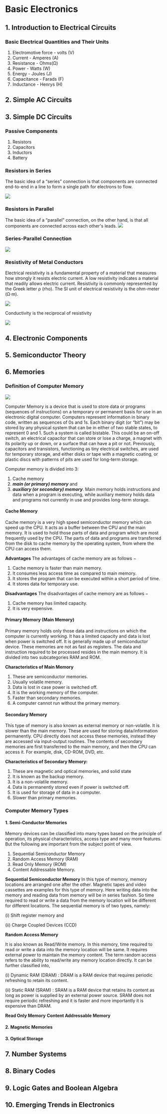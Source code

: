 # Basic Electronics

## 1. Introduction to Electrical Circuits

### Basic Electrical Quantities and Their Units
1. Electromotive force - volts (V)
2. Current - Amperes (A)
3. Resistance - Ohms(Ω)
4. Power - Watts (W)
5. Energy - Joules (J)
6. Capacitance - Farads (F)
7. Inductance - Henrys (H)

## 2. Simple AC Circuits
## 3. Simple DC Circuits
### Passive Components
1. Resistors
2. Capacitors
3. Inductors
4. Battery

### Resistors in Series
The basic idea of a “series” connection is that components are connected end-to-end in a line to form a single path for electrons to flow.

![](images/simple-series-circuit-image1.webp)

### Resistors in Parallel
 The basic idea of a “parallel” connection, on the other hand, is that all components are connected across each other's leads.
 ![](images/simple-parallel-circuit-image1.webp)

### Series-Parallel Connection
 ![](images/series-parallel-combination-circuits.webp)

### Resistivity of Metal Conductors

Electrical resistivity  is a fundamental property of a material that measures how strongly it resists electric current. A low resistivity indicates a material that readily allows electric current. Resistivity is commonly represented by the Greek letter ρ (rho). The SI unit of electrical resistivity is the ohm-meter (Ω⋅m).

![](images/resistivity.svg)

Conductivity is the reciprocal of resistivity

![](images/conductivity.svg)


## 4. Electronic Components


## 5. Semiconductor Theory

## 6. Memories

### Definition of Computer Memory

![](images/computerAndMemory.png)

Computer Memory is a device that is used to store data or programs (sequences of instructions) on a temporary or permanent basis for use in an electronic digital computer. Computers represent information in binary code, written as sequences of 0s and 1s. Each binary digit (or “bit”) may be stored by any physical system that can be in either of two stable states, to represent 0 and 1. Such a system is called bistable. This could be an on-off switch, an electrical capacitor that can store or lose a charge, a magnet with its polarity up or down, or a surface that can have a pit or not. Previously, capacitors and transistors, functioning as tiny electrical switches, are used for temporary storage, and either disks or tape with a magnetic coating, or plastic discs with patterns of pits are used for long-term storage.

Computer memory is divided into 3:
1. Cache memory
2. ***main (or primary) memory*** and 
3. ***auxiliary (or secondary) memory***. Main memory holds instructions and data when a program is executing, while auxiliary memory holds data and programs not currently in use and provides long-term storage.


#### Cache Memory
Cache memory is a very high speed semiconductor memory which can speed up the CPU. It acts as a buffer between the CPU and the main memory. It is used to hold those parts of data and program which are most frequently used by the CPU. The parts of data and programs are transferred from the disk to cache memory by the operating system, from where the CPU can access them.


**Advantages**
The advantages of cache memory are as follows −
1. Cache memory is faster than main memory.
2. It consumes less access time as compared to main memory.
3. It stores the program that can be executed within a short period of time.
4. It stores data for temporary use.

**Disadvantages**
The disadvantages of cache memory are as follows −

1. Cache memory has limited capacity.
2. It is very expensive.

#### Primary Memory (Main Memory)
Primary memory holds only those data and instructions on which the computer is currently working. It has a limited capacity and data is lost when power is switched off. It is generally made up of semiconductor device. These memories are not as fast as registers. The data and instruction required to be processed resides in the main memory. It is divided into two subcategories RAM and ROM.

**Characteristics of Main Memory**
1. These are semiconductor memories.
2. Usually volatile memory.
3. Data is lost in case power is switched off.
4. It is the working memory of the computer.
5. Faster than secondary memories.
6. A computer cannot run without the primary memory.


#### Secondary Memory
This type of memory is also known as external memory or non-volatile. It is slower than the main memory. These are used for storing data/information permanently. CPU directly does not access these memories, instead they are accessed via input-output routines. The contents of secondary memories are first transferred to the main memory, and then the CPU can access it. For example, disk, CD-ROM, DVD, etc.

**Characteristics of Secondary Memory:**
1. These are magnetic and optical memories, and solid state
2. It is known as the backup memory.
3. It is a non-volatile memory.
4. Data is permanently stored even if power is switched off.
5. It is used for storage of data in a computer.
6. Slower than primary memories.

### Computer Memory Types
#### 1. Semi-Conductor Memories

Memory devices can be classified into many types based on the principle of operation, its physical characteristics, access type and many more features. But the following are important from the subject point of view.
1. Sequential Semiconductor Memory
2. Random Access Memory (RAM)
3. Read Only Memory (ROM)
4. Content Addressable Memory.

**Sequential Semiconductor Memory**
In this type of memory, memory locations are arranged one after the other. Magnetic tapes and video cassettes are examples for this type of memory. Here writing data into the memory and reading data from memory will be in series fashion. So time required to read or write a data from the memory location will be different for different locations. The sequential memory is of two types, namely:

(i) Shift register memory and

(ii) Charge Coupled Devices (CCD)

**Random Access Memory**

It is also known as Read/Write memory. In this memory, time required to read or write a data into the memory location will be same. It requires external power to maintain the memory content. The term random access refers to the ability to read/write any memory location directly. It can be further classified into,

(i) Dynamic RAM (DRAM) : DRAM is a RAM device that requires periodic refreshing to
retain its content.

(ii) Static RAM (SRAM) : SRAM is a RAM device that retains its content as long as power is supplied by an external power source. SRAM does not require periodic refreshing and it is faster and more importantly it is expensive than DRAM.

**Read Only Memory**
**Content Addressable Memory**

#### 2. Magnetic Memories
#### 3. Optical Storage



## 7. Number Systems

## 8. Binary Codes

## 9. Logic Gates and Boolean Algebra

## 10. Emerging Trends in Electronics
